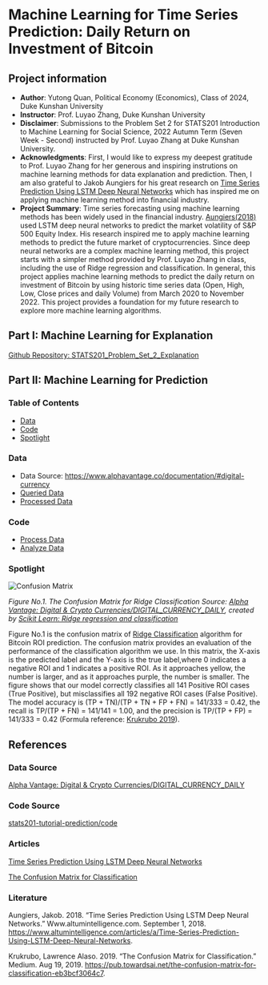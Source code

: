# Machine Learning for Time Series Prediction: Daily Return on Investment of Bitcoin
## Project information
- **Author**: Yutong Quan, Political Economy (Economics), Class of 2024, Duke Kunshan University
- **Instructor**: Prof. Luyao Zhang, Duke Kunshan University
- **Disclaimer**: Submissions to the Problem Set 2 for STATS201 Introduction to Machine Learning for Social Science, 2022 Autumn Term (Seven Week - Second) instructed by Prof. Luyao Zhang at Duke Kunshan University.
- **Acknowledgments**: First, I would like to express my deepest gratitude to Prof. Luyao Zhang for her generous and inspiring instrutions on machine learning methods for data explanation and prediction. Then, I am also grateful to Jakob Aungiers for his great research on [Time Series Prediction Using LSTM Deep Neural Networks](https://www.altumintelligence.com/articles/a/Time-Series-Prediction-Using-LSTM-Deep-Neural-Networks) which has inspired me on applying machine learning method into financial industry.
- **Project Summary**: Time series forecasting using machine learning methods has been widely used in the financial industry. [Aungiers(2018)](https://www.altumintelligence.com/articles/a/Time-Series-Prediction-Using-LSTM-Deep-Neural-Networks) used LSTM deep neural networks to predict the market volatility of S&P 500 Equity Index. His research inspired me to apply machine learning methods to predict the future market of cryptocurrencies. Since deep neural networks are a complex machine learning method, this project starts with a simpler method provided by Prof. Luyao Zhang in class, including the use of Ridge regression and classification. In general, this project applies machine learning methods to predict the daily return on investment of Bitcoin by using historic time series data (Open, High, Low, Close prices and daily Volume) from March 2020 to November 2022. This project provides a foundation for my future research to explore more machine learning algorithms.

## Part I: Machine Learning for Explanation
[Github Repository: STATS201_Problem_Set_2_Explanation](https://github.com/yutongquan/STATS201_Problem_Set_2_Explanation)

## Part II: Machine Learning for Prediction

### Table of Contents
- [Data](https://github.com/yutongquan/STATS201_Problem_Set_2/tree/main/Data)
- [Code](https://github.com/yutongquan/STATS201_Problem_Set_2/tree/main/Code)
- [Spotlight](https://github.com/yutongquan/STATS201_Problem_Set_2/tree/main/Spotlight)

### Data
- Data Source: https://www.alphavantage.co/documentation/#digital-currency
- [Queried Data](https://github.com/yutongquan/STATS201_Problem_Set_2/tree/main/Data/queried_data)
- [Processed Data](https://github.com/yutongquan/STATS201_Problem_Set_2/tree/main/Data/processed_data)

### Code
- [Process Data](https://github.com/yutongquan/STATS201_Problem_Set_2/blob/main/Code/Process_Data.ipynb)
- [Analyze Data](https://github.com/yutongquan/STATS201_Problem_Set_2/blob/main/Code/Analyze_Data.ipynb)

### Spotlight
![Confusion Matrix](https://github.com/yutongquan/STATS201_Problem_Set_2/blob/main/Spotlight/Confusion%20Matrix_Ridge%20Classfier.png)

*Figure No.1. The Confusion Matrix for Ridge Classification*
*Source: [Alpha Vantage: Digital & Crypto Currencies/DIGITAL_CURRENCY_DAILY](https://www.alphavantage.co/documentation/#digital-currency), created by [Scikit Learn: Ridge regression and classification](https://scikit-learn.org/stable/modules/linear_model.html#ridge-regression-and-classification)*

Figure No.1 is the confusion matrix of [Ridge Classification](https://scikit-learn.org/stable/modules/linear_model.html#ridge-regression-and-classification) algorithm for Bitcoin ROI prediction. The confusion matrix provides an evaluation of the performance of the classification algorithm we use. In this matrix, the X-axis is the predicted label and the Y-axis is the true label,where 0 indicates a negative ROI and 1 indicates a positive ROI. As it approaches yellow, the number is larger, and as it approaches purple, the number is smaller. The figure shows that our model correctly classifies all 141 Positive ROI cases (True Positive), but misclassifies all 192 negative ROI cases (False Positive). The model accuracy is (TP + TN)/(TP + TN + FP + FN) = 141/333 = 0.42, the recall is TP/(TP + FN) = 141/141 = 1.00, and the precision is TP/(TP + FP) = 141/333 = 0.42 (Formula reference: [Krukrubo 2019](https://pub.towardsai.net/the-confusion-matrix-for-classification-eb3bcf3064c7)).

## References

### Data Source
[Alpha Vantage: Digital & Crypto Currencies/DIGITAL_CURRENCY_DAILY](https://www.alphavantage.co/documentation/#digital-currency)
### Code Source
[stats201-tutorial-prediction/code](https://github.com/Rising-Stars-by-Sunshine/stats201-tutorial-prediction/tree/main/code)
### Articles
[Time Series Prediction Using LSTM Deep Neural Networks](https://www.altumintelligence.com/articles/a/Time-Series-Prediction-Using-LSTM-Deep-Neural-Networks)

[The Confusion Matrix for Classification](https://pub.towardsai.net/the-confusion-matrix-for-classification-eb3bcf3064c7)
### Literature
Aungiers, Jakob. 2018. “Time Series Prediction Using LSTM Deep Neural Networks.” Www.altumintelligence.com. September 1, 2018. https://www.altumintelligence.com/articles/a/Time-Series-Prediction-Using-LSTM-Deep-Neural-Networks.

Krukrubo, Lawrence Alaso. 2019. “The Confusion Matrix for Classification.” Medium. Aug 19, 2019. https://pub.towardsai.net/the-confusion-matrix-for-classification-eb3bcf3064c7.
